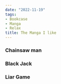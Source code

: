 ```yaml
---
date: "2022-11-19"
tags:
- Bookcase
- Manga
- Relax
title: The Manga I like
---
```


### Chainsaw man

### Black Jack

### Liar Game


